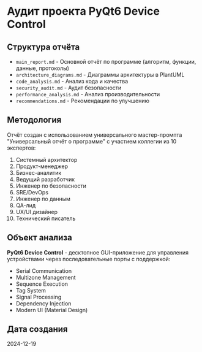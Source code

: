 # Аудит проекта PyQt6 Device Control

## Структура отчёта

- `main_report.md` - Основной отчёт по программе (алгоритм, функции, данные, протоколы)
- `architecture_diagrams.md` - Диаграммы архитектуры в PlantUML
- `code_analysis.md` - Анализ кода и качества
- `security_audit.md` - Аудит безопасности
- `performance_analysis.md` - Анализ производительности
- `recommendations.md` - Рекомендации по улучшению

## Методология

Отчёт создан с использованием универсального мастер-промпта "Универсальный отчёт о программе" с участием коллегии из 10 экспертов:

1. Системный архитектор
2. Продукт-менеджер  
3. Бизнес-аналитик
4. Ведущий разработчик
5. Инженер по безопасности
6. SRE/DevOps
7. Инженер по данным
8. QA-лид
9. UX/UI дизайнер
10. Технический писатель

## Объект анализа

**PyQt6 Device Control** - десктопное GUI-приложение для управления устройствами через последовательные порты с поддержкой:
- Serial Communication
- Multizone Management  
- Sequence Execution
- Tag System
- Signal Processing
- Dependency Injection
- Modern UI (Material Design)

## Дата создания

2024-12-19
